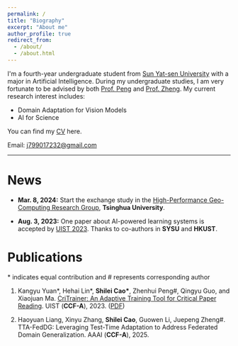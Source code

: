 ```yaml
---
permalink: /
title: "Biography"
excerpt: "About me"
author_profile: true
redirect_from: 
  - /about/
  - /about.html
---
```


I'm a fourth-year undergraduate student from [Sun Yat-sen University](https://www.sysu.edu.cn/) with a major in Artificial Intelligence. During my undergraduate studies, I am very fortunate to be advised by both [Prof. Peng](http://zhenhuipeng.com/) and [Prof. Zheng](https://hail-alloy-af4.notion.site/Juepeng-Zheng-d3b70a4b409145139c91e55813cc80fa). My current research interest includes:
- Domain Adaptation for Vision Models
- AI for Science

 
You can find my [CV](../assets/ShileiCao_CV.pdf) here.

Email: [j799017232@gmail.com](mailto:j799017232@gmail.com)

---

News
===
- **Mar. 8, 2024:** Start the exchange study in the [High-Performance Geo-Computing Research Group](http://www.thuhpgc.net/mediawiki/index.php/Main_Page), **Tsinghua University**.

- **Aug. 3, 2023:** One paper about AI-powered learning systems is accepted by [UIST 2023](https://uist.acm.org/2023/). Thanks to co-authors in **SYSU** and **HKUST**.

Publications
===

\* indicates equal contribution and # represents corresponding author 

1. Kangyu Yuan\*, Hehai Lin\*, **Shilei Cao\***, Zhenhui Peng#, Qingyu Guo, and Xiaojuan Ma. [CriTrainer: An Adaptive Training Tool for Critical Paper Reading](https://doi.org/10.1145/3586183.3606816). 
UIST (**CCF-A**), 2023. ([PDF](../assets/uist2023.pdf))

2. Haoyuan Liang, Xinyu Zhang, **Shilei Cao**, Guowen Li, Juepeng Zheng#.
TTA-FedDG: Leveraging Test-Time Adaptation to Address Federated Domain Generalization.
AAAI (**CCF-A**), 2025.



